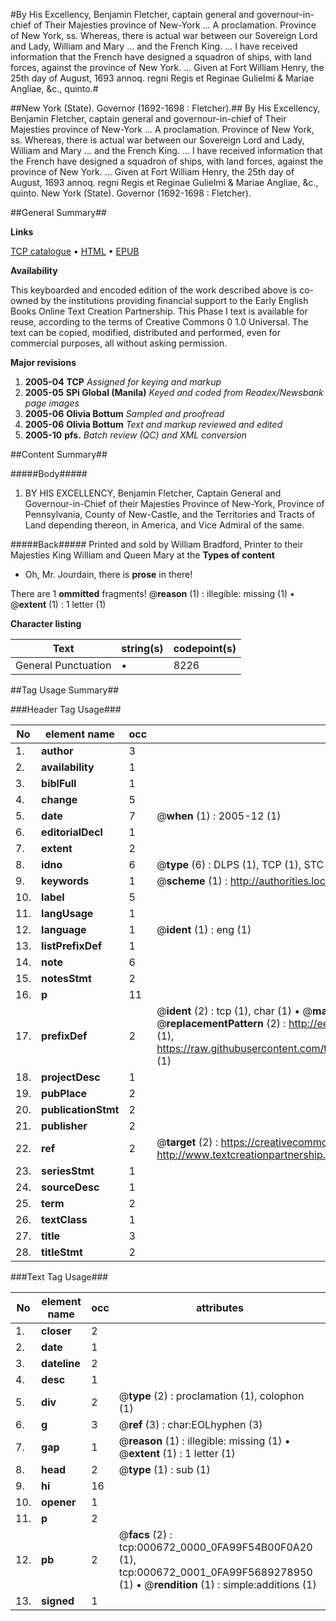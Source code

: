 #By His Excellency, Benjamin Fletcher, captain general and governour-in-chief of Their Majesties province of New-York ... A proclamation. Province of New York, ss. Whereas, there is actual war between our Sovereign Lord and Lady, William and Mary ... and the French King. ... I have received information that the French have designed a squadron of ships, with land forces, against the province of New York. ... Given at Fort William Henry, the 25th day of August, 1693 annoq. regni Regis et Reginae Gulielmi & Mariae Angliae, &c., quinto.#

##New York (State). Governor (1692-1698 : Fletcher).##
By His Excellency, Benjamin Fletcher, captain general and governour-in-chief of Their Majesties province of New-York ... A proclamation. Province of New York, ss. Whereas, there is actual war between our Sovereign Lord and Lady, William and Mary ... and the French King. ... I have received information that the French have designed a squadron of ships, with land forces, against the province of New York. ... Given at Fort William Henry, the 25th day of August, 1693 annoq. regni Regis et Reginae Gulielmi & Mariae Angliae, &c., quinto.
New York (State). Governor (1692-1698 : Fletcher).

##General Summary##

**Links**

[TCP catalogue](http://www.ota.ox.ac.uk/tcp/)  • 
[HTML](http://tei.it.ox.ac.uk/tcp/Texts-HTML/free/N00/N00544.html)  • 
[EPUB](http://tei.it.ox.ac.uk/tcp/Texts-EPUB/free/N00/N00544.epub)

**Availability**

This keyboarded and encoded edition of the
	       work described above is co-owned by the institutions
	       providing financial support to the Early English Books
	       Online Text Creation Partnership. This Phase I text is
	       available for reuse, according to the terms of Creative
	       Commons 0 1.0 Universal. The text can be copied,
	       modified, distributed and performed, even for
	       commercial purposes, all without asking permission.

**Major revisions**

1. __2005-04__ __TCP__ *Assigned for keying and markup*
1. __2005-05__ __SPi Global (Manila)__ *Keyed and coded from Readex/Newsbank page images*
1. __2005-06__ __Olivia Bottum__ *Sampled and proofread*
1. __2005-06__ __Olivia Bottum__ *Text and markup reviewed and edited*
1. __2005-10__ __pfs.__ *Batch review (QC) and XML conversion*

##Content Summary##

#####Body#####

1. BY HIS EXCELLENCY, Benjamin Fletcher, Captain General and Governour-in-Chief of their Majesties Province of New-York, Province of Pennsylvania, County of New-Castle, and the Territories and Tracts of Land depending thereon, in America, and Vice Admiral of the same.

#####Back#####
Printed and sold by William Bradford, Printer to their Majesties King William and Queen Mary at the 
**Types of content**

  * Oh, Mr. Jourdain, there is **prose** in there!

There are 1 **ommitted** fragments! 
 @__reason__ (1) : illegible: missing (1)  •  @__extent__ (1) : 1 letter (1)

**Character listing**


|Text|string(s)|codepoint(s)|
|---|---|---|
|General Punctuation|•|8226|

##Tag Usage Summary##

###Header Tag Usage###

|No|element name|occ|attributes|
|---|---|---|---|
|1.|__author__|3||
|2.|__availability__|1||
|3.|__biblFull__|1||
|4.|__change__|5||
|5.|__date__|7| @__when__ (1) : 2005-12 (1)|
|6.|__editorialDecl__|1||
|7.|__extent__|2||
|8.|__idno__|6| @__type__ (6) : DLPS (1), TCP (1), STC (1), NOTIS (1), IMAGE-SET (1), EVANS-CITATION (1)|
|9.|__keywords__|1| @__scheme__ (1) : http://authorities.loc.gov/ (1)|
|10.|__label__|5||
|11.|__langUsage__|1||
|12.|__language__|1| @__ident__ (1) : eng (1)|
|13.|__listPrefixDef__|1||
|14.|__note__|6||
|15.|__notesStmt__|2||
|16.|__p__|11||
|17.|__prefixDef__|2| @__ident__ (2) : tcp (1), char (1)  •  @__matchPattern__ (2) : ([0-9\-]+):([0-9IVX]+) (1), (.+) (1)  •  @__replacementPattern__ (2) : http://eebo.chadwyck.com/downloadtiff?vid=$1&page=$2 (1), https://raw.githubusercontent.com/textcreationpartnership/Texts/master/tcpchars.xml#$1 (1)|
|18.|__projectDesc__|1||
|19.|__pubPlace__|2||
|20.|__publicationStmt__|2||
|21.|__publisher__|2||
|22.|__ref__|2| @__target__ (2) : https://creativecommons.org/publicdomain/zero/1.0/ (1), http://www.textcreationpartnership.org/docs/. (1)|
|23.|__seriesStmt__|1||
|24.|__sourceDesc__|1||
|25.|__term__|2||
|26.|__textClass__|1||
|27.|__title__|3||
|28.|__titleStmt__|2||


###Text Tag Usage###

|No|element name|occ|attributes|
|---|---|---|---|
|1.|__closer__|2||
|2.|__date__|1||
|3.|__dateline__|2||
|4.|__desc__|1||
|5.|__div__|2| @__type__ (2) : proclamation (1), colophon (1)|
|6.|__g__|3| @__ref__ (3) : char:EOLhyphen (3)|
|7.|__gap__|1| @__reason__ (1) : illegible: missing (1)  •  @__extent__ (1) : 1 letter (1)|
|8.|__head__|2| @__type__ (1) : sub (1)|
|9.|__hi__|16||
|10.|__opener__|1||
|11.|__p__|2||
|12.|__pb__|2| @__facs__ (2) : tcp:000672_0000_0FA99F54B00F0A20 (1), tcp:000672_0001_0FA99F5689278950 (1)  •  @__rendition__ (1) : simple:additions (1)|
|13.|__signed__|1||
